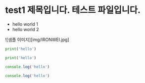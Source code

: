 # test1 제목입니다. 테스트 파일입니다.

* hello world 1
* hello world 2

![샘플 이미지][img/IRONWEI.jpg]

```python
print('hello')
```

```py
print('hello')
```

```javascript
console.log('hello')
```

```js
console.log('hello')
```